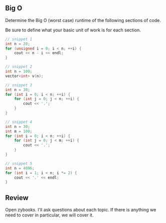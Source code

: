 Big O
---

Determine the Big O (worst case) runtime of the following sections of code.

Be sure to define what your basic unit of work is for each section.

```c++
// snippet 1
int n = 20;
for (unsigned i = 0; i < n; ++i) {
    cout << n - i << endl;
}
```

```c++
// snippet 2
int n = 100;
vector<int> v(n);
```

```c++
// snippet 3
int n = 30;
for (int i = 0; i < n; ++i) {
    for (int j = 0; j < n; ++i) {
        cout << '.';
    }
}
```

```c++
// snippet 4
int n = 30;
int m = 100;
for (int i = 0; i < n; ++i) {
    for (int j = 0; j < m; ++i) {
        cout << '.';
    }
}
```

```c++
// snippet 5
int n = 4096;
for (int i = 1; i < n; i *= 2) {
    cout << '.' << endl;
}
```


Review
---

Open zybooks.
I'll ask questions about each topic.
If there is anything we need to cover in particular, we will cover it.

